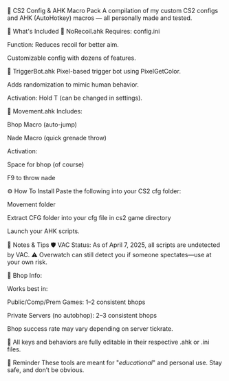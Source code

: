 🎯 CS2 Config & AHK Macro Pack
A compilation of my custom CS2 configs and AHK (AutoHotkey) macros — all personally made and tested.

📁 What's Included
🔫 NoRecoil.ahk
Requires: config.ini

Function: Reduces recoil for better aim.

Customizable config with dozens of features.

🧠 TriggerBot.ahk
Pixel-based trigger bot using PixelGetColor.

Adds randomization to mimic human behavior.

Activation: Hold T (can be changed in settings).

🧃 Movement.ahk
Includes:

Bhop Macro (auto-jump)

Nade Macro (quick grenade throw)

Activation:

Space for bhop (of course)

F9 to throw nade

⚙️ How To Install
Paste the following into your CS2 cfg folder:

Movement folder

Extract CFG folder into your cfg file in cs2 game directory

Launch your AHK scripts.

📌 Notes & Tips
🛡️ VAC Status: As of April 7, 2025, all scripts are undetected by VAC.
⚠️ Overwatch can still detect you if someone spectates—use at your own risk.

🦘 Bhop Info:

Works best in:

Public/Comp/Prem Games: 1–2 consistent bhops

Private Servers (no autobhop): 2–3 consistent bhops

Bhop success rate may vary depending on server tickrate.

🔧 All keys and behaviors are fully editable in their respective .ahk or .ini files.

🧠 Reminder
These tools are meant for "*educational*" and personal use. Stay safe, and don’t be obvious.
